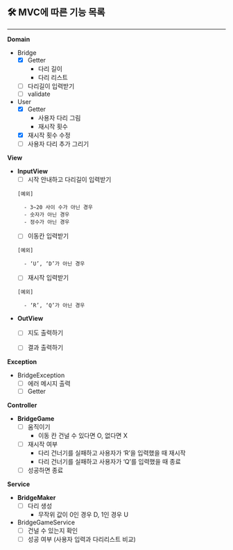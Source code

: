 ## 🛠 MVC에 따른 기능 목록

---

**Domain**

- Bridge
    - [x]  Getter
        - 다리 길이
        - 다리 리스트
    - [ ]  다리길이 입력받기
    - [ ]  validate
- User
    - [x]  Getter
        - 사용자 다리 그림
        - 재시작 횟수
    - [x]  재시작 횟수 수정
    - [ ]  사용자 다리 추가 그리기

**View**

- **InputView**
    - [ ]  시작 안내하고 다리길이 입력받기

      [예외]

        - 3~20 사이 수가 아닌 경우
        - 숫자가 아닌 경우
        - 정수가 아닌 경우
    - [ ]  이동칸 입력받기

      [예외]

        - ‘U’, ‘D’가 아닌 경우
    - [ ]  재시작 입력받기

      [예외]

        - ‘R’, ‘Q’가 아닌 경우
- **OutView**
    - [ ]  지도 출력하기
    - [ ]  결과 출력하기


**Exception**

- BridgeException
    - [ ]  에러 메시지 출력
    - [ ]  Getter

**Controller**

- ****BridgeGame****
    - [ ]  움직이기
        - 이동 칸 건널 수 있다면 O, 없다면 X
    - [ ]  재시작 여부
        - 다리 건너기를 실패하고 사용자가 ‘R’을 입력했을 때 재시작
        - 다리 건너기를 실패하고 사용자가 ‘Q’를 입력했을 때 종료
    - [ ]  성공하면 종료

**Service**

- ****BridgeMaker****
    - [ ]  다리 생성
        - 무작위 값이 0인 경우 D, 1인 경우 U
- BridgeGameService
    - [ ]  건널 수 있는지 확인
    - [ ]  성공 여부 (사용자 입력과 다리리스트 비교)